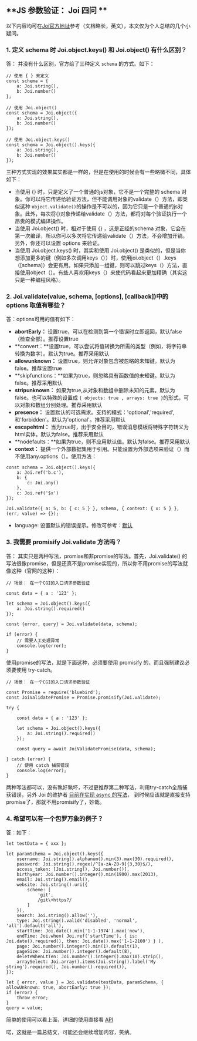 ## **JS 参数验证： Joi 四问 **

以下内容均可在[Joi官方地址](https://github.com/hapijs/joi/blob/v13.1.0/README.md)参考（文档略长，英文），本文仅为个人总结的几个小疑问。

### 1. 定义 **schema** 时 **Joi.object.keys()** 和 **Joi.object()** 有什么区别？

答： 并没有什么区别，官方给了三种定义 `schema` 的方式。如下：

```
// 使用 { } 来定义
const schema = {
    a: Joi.string(),
    b: Joi.number()
};

// 使用 Joi.object()
const schema = Joi.object({
    a: Joi.string(),
    b: Joi.number()
});

// 使用 Joi.object.keys()
const schema = Joi.object().keys({
    a: Joi.string(),
    b: Joi.number()
});

```

三种方式实现的效果其实都是一样的，但是在使用的时候会有一些略微不同，具体如下：

* 当使用 {} 时，只是定义了一个普通的js对象，它不是一个完整的 schema 对象。你可以将它传递给验证方法，但不能调用对象的validate（）方法，即类似这种 `object.validate()`的操作是不可以的，因为它只是一个普通的js对象。此外，每次将{}对象传递给validate（）方法，都将对每个验证执行一个昂贵的模式编译操作。
* 当使用 Joi.object() 时，相对于使用 {} ，这是正经的schema 对象，它会在第一次编译，所以你可以多次将它传递给validate（）方法，不会增加开销。另外，你还可以设置 options 来验证。
* 当使用 Joi.object.keys() 时，其实和使用 Joi.object() 是类似的，但是当你想添加更多的键（例如多次调用keys（））时，使用joi.object（）.keys（[schema]）会更有用。如果只添加一组键，则可以跳过keys（）方法，直接使用object（）。有些人喜欢用keys（）来使代码看起来更加精确（其实这只是一种编程风格）。

### 2. Joi.validate(value, schema, [options], [callback])中的 options 取值有哪些？

答：options可用的值有如下：

* **abortEarly：** 设置true，可以在检测到第一个错误时立即返回，默认false（检查全部）。推荐设置true
* **convert：**设置true，可以尝试将值转换为所需的类型（例如，将字符串转换为数字）。默认为true。推荐采用默认
* **allowunknown：** 设置true，则允许对象包含被忽略的未知键。默认为false。推荐设置true
* **skipfunctions：**如果为true，则忽略具有函数值的未知键。默认为false。推荐采用默认
* **stripunknown：** 如果为true,从对象和数组中删除未知的元素。默认为false。也可以特殊的设置成 `{ objects: true , arrays: true }`的形式，可以对象和数组分别处理。推荐采用默认
* **presence：** 设置默认的可选需求。支持的模式：'optional','required',和'forbidden'。默认为'optional'。推荐采用默认
* **escapehtml：** 当为true时，出于安全目的，错误消息模板将特殊字符转义为html实体。默认为false。推荐采用默认
* **nodefaults：**如果为true，则不应用默认值。默认为false。推荐采用默认
* **context：** 提供一个外部数据集用于引用。只能设置为外部选项来验证（）而不使用any.options（）。使用方法：

```
const schema = Joi.object().keys({
    a: Joi.ref('b.c'),
    b: {
        c: Joi.any()
    },
    c: Joi.ref('$x')
});

Joi.validate({ a: 5, b: { c: 5 } }, schema, { context: { x: 5 } }, (err, value) => {});
```

* language: 设置默认的错误提示。修改可参考：[默认](https://github.com/hapijs/joi/blob/v13.1.0/lib/language.js) 

### **3. 我需要 promisify Joi.validate 方法吗？**

答： 其实只是两种写法，promise和非promise的写法。首先，Joi.validate() 的写法很像promise，但是还真不是promise实现的，所以你不用promise的写法就像这种（官网的这种）：

```
// 场景： 在一个CGI的入口请求参数验证

const data = { a : '123' };

let schema = Joi.object().keys({
	a: Joi.string().required()
});

const {error, query} = Joi.validate(data, schema);

if (error) {
	// 需要人工处理异常
	console.log(error);
}
```

使用promise的写法，就是下面这种，必须要使用 promisify 的，而且强制建议必须要使用 try-catch。

```
// 场景： 在一个CGI的入口请求参数验证

const Promise = require('bluebird');
const JoiValidatePromise = Promise.promisify(Joi.validate);

try {

    const data = { a : '123' };

	let schema = Joi.object().keys({
		a: Joi.string().required()
	});
	
	const query = await JoiValidatePromise(data, schema);   
	  
} catch (error) {
	// 使用 catch 捕获错误
    console.log(error);
}

```

两种写法都可以，没有孰好孰坏，不过更推荐第二种写法，利用try-catch全局捕获错误，另外 Joi 的维护者 [目前在实现 async 的写法](https://github.com/hapijs/joi/issues/1194)， 到时候应该就是直接支持promise了，那就不用promisify了，妙哉。

### **4. 希望可以有一个包罗万象的例子？**

答：如下：

```
let testData = { xxx };

let paramSchema = Joi.object().keys({
    username: Joi.string().alphanum().min(3).max(30).required(),
    password: Joi.string().regex(/^[a-zA-Z0-9]{3,30}$/),
    access_token: [Joi.string(), Joi.number()],
    birthyear: Joi.number().integer().min(1900).max(2013),
    email: Joi.string().email(),
    website: Joi.string().uri({
        scheme: [
            'git',
            /git\+https?/
        ]
    }),
    search: Joi.string().allow(''),
    type: Joi.string().valid('disabled', 'normal', 'all').default('all'),
    startTime: Joi.date().min('1-1-1974').max('now'),
    endTime: Joi.when( Joi.ref('startTime'), { is: Joi.date().required(), then: Joi.date().max('1-1-2100') } ),
    page: Joi.number().integer().min(1).default(1),
    pageSize: Joi.number().integer().default(8),
    deleteWhenLtTen: Joi.number().integer().max(10).strip(),
    arraySelect: Joi.array().items(Joi.string().label('My string').required(), Joi.number().required()),
});

let { error, value } = Joi.validate(testData, paramSchema, { allowUnknown: true, abortEarly: true });
if (error) {
    throw error;
}
query = value;
```

简单的使用可以看上面，详细的使用直接看 [API](https://github.com/hapijs/joi/blob/v13.1.0/API.md)



喏，这就是一篇总结文，可能还会继续增加内容，笑纳。